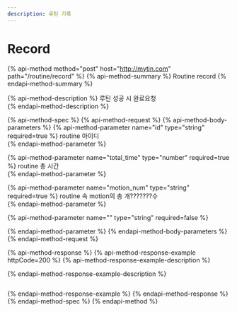 ```yaml
---
description: 루틴 기록
---
```


# Record

{% api-method method="post" host="http://mytin.com" path="/routine/record" %}
{% api-method-summary %}
Routine record
{% endapi-method-summary %}

{% api-method-description %}
  루틴 성공 시 완료요청    
{% endapi-method-description %}

{% api-method-spec %}
{% api-method-request %}
{% api-method-body-parameters %}
{% api-method-parameter name="id" type="string" required=true %}
  routine 아이디  
{% endapi-method-parameter %}

{% api-method-parameter name="total\_time" type="number" required=true %}
  routine 총 시간  
{% endapi-method-parameter %}

{% api-method-parameter name="motion\_num" type="string" required=true %}
  routine 속 motion의 총 개???????수  
{% endapi-method-parameter %}

{% api-method-parameter name="" type="string" required=false %}

{% endapi-method-parameter %}
{% endapi-method-body-parameters %}
{% endapi-method-request %}

{% api-method-response %}
{% api-method-response-example httpCode=200 %}
{% api-method-response-example-description %}

{% endapi-method-response-example-description %}

```

```
{% endapi-method-response-example %}
{% endapi-method-response %}
{% endapi-method-spec %}
{% endapi-method %}

